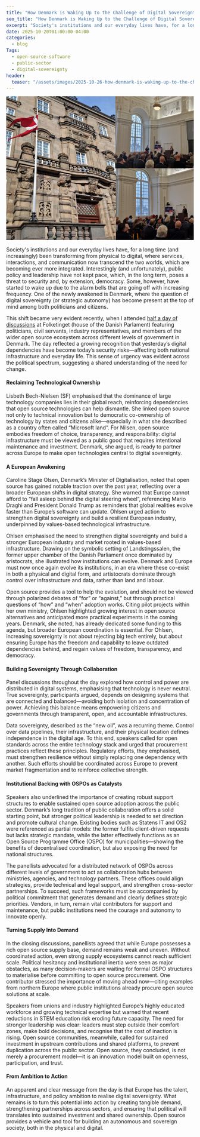 ```yaml
---
title: "How Denmark is Waking Up to the Challenge of Digital Sovereignty"
seo_title: "How Denmark is Waking Up to the Challenge of Digital Sovereignty"
excerpt: "Society's institutions and our everyday lives have, for a long time (and increasingly) been transforming from physical to digital, where services, interactions, and communication now transcend the two worlds, which are becoming ever more integrated. Interestingly (and unfortunately), public policy and leadership have not kept pace, which, in the long term, poses a threat to security and, by extension, democracy. Some, however, have started to wake up due to the alarm bells that are going off with increasing frequency. One of the newly awakened is Denmark, where the question of digital sovereignty (or strategic autonomy) has become present at the top of mind among both politicians and citizens."
date: 2025-10-20T01:00:00-04:00
categories:
  - blog
Tags:
  - open-source-software
  - public-sector
  - digital-sovereignty
header:
  teaser: "/assets/images/2025-10-26-how-denmark-is-waking-up-to-the-challenge-of-digital-sovereignty/teaser.png"
---
```



<div class="thumbnail-container">
<img src="/assets/images/2025-10-26-how-denmark-is-waking-up-to-the-challenge-of-digital-sovereignty/teaser.png" alt=""></div>



Society's institutions and our everyday lives have, for a long time (and increasingly) been transforming from physical to digital, where services, interactions, and communication now transcend the two worlds, which are becoming ever more integrated. Interestingly (and unfortunately), public policy and leadership have not kept pace, which, in the long term, poses a threat to security and, by extension, democracy. Some, however, have started to wake up due to the alarm bells that are going off with increasing frequency. One of the newly awakened is Denmark, where the question of digital sovereignty (or strategic autonomy) has become present at the top of mind among both politicians and citizens.

This shift became very evident recently, when I attended [half a day of discussions](https://openforumeurope.org/event/ofe-capital-series-denmark/) at Folketinget (house of the Danish Parlament) featuring politicians, civil servants, industry representatives, and members of the wider open source ecosystem across different levels of government in Denmark. The day reflected a growing recognition that yesterday’s digital dependencies have become today’s security risks—affecting both national infrastructure and everyday life. This sense of urgency was evident across the political spectrum, suggesting a shared understanding of the need for change.

#### Reclaiming Technological Ownership
Lisbeth Bech-Nielsen (SF) emphasised that the dominance of large technology companies lies in their global reach, reinforcing dependencies that open source technologies can help dismantle. She linked open source not only to technical innovation but to democratic co-ownership of technology by states and citizens alike—especially in what she described as a country often called “Microsoft land”. For Nilsen, open source embodies freedom of choice, transparency, and responsibility: digital infrastructure must be viewed as a public good that requires intentional maintenance and investment. Denmark, she argued, is ready to partner across Europe to make open technologies central to digital sovereignty.

#### A European Awakening
Caroline Stage Olsen, Denmark’s Minister of Digitalisation, noted that open source has gained notable traction over the past year, reflecting over a broader European shifts in digital strategy. She warned that Europe cannot afford to “fall asleep behind the digital steering wheel”, referencing Mario Draghi and President Donald Trump as reminders that global realities evolve faster than Europe’s software can update. Ohlsen urged action to strengthen digital sovereignty and build a resilient European industry, underpinned by values-based technological infrastructure.

Ohlsen emphasised the need to strengthen digital sovereignty and build a stronger European industry and market rooted in values-based infrastructure. Drawing on the symbolic setting of Landstingssalen, the former upper chamber of the Danish Parliament once dominated by aristocrats, she illustrated how institutions can evolve. Denmark and Europe must now once again evolve its institutions, in an era where these co-exist in both a physical and digital form, and artistocrats dominate through control over infrastructure and data, rather than land and labour.

Open source provides a tool to help the evolution, and should not be viewed through polarized debates of “for” or “against,” but through practical questions of “how” and “when” adoption works. Citing pilot projects within her own ministry, Ohlsen highlighted growing interest in open source alternatives and anticipated more practical experiments in the coming years. Denmark, she noted, has already dedicated some funding to this agenda, but broader European coordination is essential. For Ohlsen, increasing sovereignty is not about rejecting big tech entirely, but about ensuring Europe has the freedom and capability to leave outdated dependencies behind, and regain values of freedom, transparency, and democracy.

#### Building Sovereignty Through Collaboration
Panel discussions throughout the day explored how control and power are distributed in digital systems, emphasising that technology is never neutral. True sovereignty, participants argued, depends on designing systems that are connected and balanced—avoiding both isolation and concentration of power. Achieving this balance means empowering citizens and governments through transparent, open, and accountable infrastructures.

Data sovereignty, described as the “new oil”, was a recurring theme. Control over data pipelines, their infrastructure, and their physical location defines independence in the digital age. To this end, speakers called for open standards across the entire technology stack and urged that procurement practices reflect these principles. Regulatory efforts, they emphasised, must strengthen resilience without simply replacing one dependency with another. Such efforts should be coordinated across Europe to prevent market fragmentation and to reinforce collective strength.

#### Institutional Backing with OSPOs as Catalysts
Speakers also underlined the importance of creating robust support structures to enable sustained open source adoption across the public sector. Denmark’s long tradition of public collaboration offers a solid starting point, but stronger political leadership is needed to set direction and promote cultural change. Existing bodies such as Statens IT and OS2 were referenced as partial models: the former fulfils client-driven requests but lacks strategic mandate, while the latter effectively functions as an Open Source Programme Office (OSPO) for municipalities—showing the benefits of decentralised coordination, but also exposing the need for national structures.

The panellists advocated for a distributed network of OSPOs across different levels of government to act as collaboration hubs between ministries, agencies, and technology partners. These offices could align strategies, provide technical and legal support, and strengthen cross-sector partnerships. To succeed, such frameworks must be accompanied by political commitment that generates demand and clearly defines strategic priorities. Vendors, in turn, remain vital contributors for support and maintenance, but public institutions need the courage and autonomy to innovate openly. 

#### Turning Supply Into Demand
In the closing discussions, panellists agreed that while Europe possesses a rich open source supply base, demand remains weak and uneven. Without coordinated action, even strong supply ecosystems cannot reach sufficient scale. Political hesitancy and institutional inertia were seen as major obstacles, as many decision-makers are waiting for formal OSPO structures to materialise before committing to open source procurement. One contributor stressed the importance of moving ahead now—citing examples from northern Europe where public institutions already procure open source solutions at scale.

Speakers from unions and industry highlighted Europe’s highly educated workforce and growing technical expertise but warned that recent reductions in STEM education risk eroding future capacity. The need for stronger leadership was clear: leaders must step outside their comfort zones, make bold decisions, and recognise that the cost of inaction is rising. Open source communities, meanwhile, called for sustained investment in upstream contributions and shared platforms, to prevent duplication across the public sector. Open source, they concluded, is not merely a procurement model—it is an innovation model built on openness, participation, and trust.

#### From Ambition to Action
An apparent and clear message from the day is that Europe has the talent, infrastructure, and policy ambition to realise digital sovereignty. What remains is to turn this potential into action by creating tangible demand, strengthening partnerships across sectors, and ensuring that political will translates into sustained investment and shared ownership. Open source provides a vehicle and tool for building an autonomous and sovereign society, both in the physical and digital.
